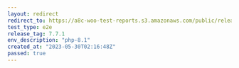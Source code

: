 ```yaml
---
layout: redirect
redirect_to: https://a8c-woo-test-reports.s3.amazonaws.com/public/release/7.7.1/php-8.1/e2e/index.html
test_type: e2e
release_tag: 7.7.1
env_description: "php-8.1"
created_at: "2023-05-30T02:16:48Z"
passed: true
---
```

